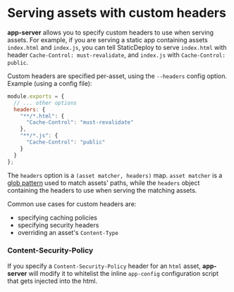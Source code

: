 # Serving assets with custom headers

**app-server** allows you to specify custom headers to use when serving assets.
For example, if you are serving a static app containing assets `index.html` and
`index.js`, you can tell StaticDeploy to serve `index.html` with header
`Cache-Control: must-revalidate`, and `index.js` with `Cache-Control: public`.

Custom headers are specified per-asset, using the `--headers` config option.
Example (using a config file):

```js
module.exports = {
  // ... other options
  headers: {
    "**/*.html": {
      "Cache-Control": "must-revalidate"
    },
    "**/*.js": {
      "Cache-Control": "public"
    }
  }
};
```

The `headers` option is a `(asset matcher, headers)` map. `asset matcher` is a
[glob pattern](https://github.com/micromatch/micromatch) used to match assets'
paths, while the `headers` object containing the headers to use when serving the
matching assets.

Common use cases for custom headers are:

- specifying caching policies
- specifying security headers
- overriding an asset's `Content-Type`

### Content-Security-Policy

If you specify a `Content-Security-Policy` header for an `html` asset,
**app-server** will modify it to whitelist the inline `app-config` configuration
script that gets injected into the html.
